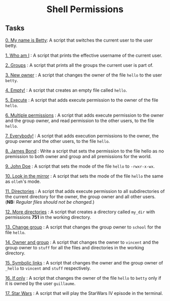 <h1 align="center">Shell Permissions</h1>

## Tasks 

[0. My name is Betty](./0-iam_betty): A script that switches the current user to the user betty.

[1. Who am I](./1-who_am_i) : A script that prints the effective username of the current user.

[2. Groups](./2-groups) : A script that prints all the groups the current user is part of.

[3. New owner](./3-new_owner) : A script that changes the owner of the file `hello` to the user `betty`.

[4. Empty!](./4-empty) : A script that creates an empty file called `hello`.

[5. Execute](./5-execute) : A script that adds execute permission to the owner of the file `hello`.

[6. Multiple permissions](./6-multiple_permissions) : A script that adds execute permission to the owner and the group owner, and read permission to the other users, to the file `hello`.

[7. Everybody!](./7-everybody) : A script that adds execution permissions to the owner, the group owner and the other users, to the file `hello`.

[8. James Bond](./8-James_Bond) : Write a script that sets the permission to the file hello as no premission to both owner and group and all premissions for the world.

[9. John Doe](./9-John_Doe) : A script that sets the mode of the file `hello` to `-rwxr-x-wx`.

[10. Look in the mirror](./10-mirror_permissions) : A script that sets the mode of the file `hello` the same as `olleh`'s mode.

[11. Directories](./11-directories_permissions) : A script that adds execute permission to all subdirectories of the current directory for the owner, the group owner and all other users. (**NB:** *Regular files should not be changed.*)

[12. More directories](./12-directory_permissions) : A script that creates a directory called `my_dir` with permissions **751** in the working directory.

[13. Change group](./13-change_group) : A script that changes the group owner to `school` for the file `hello`.

[14. Owner and group](./100-change_owner_and_group) : A script that changes the owner to `vincent` and the group owner to `stuff` for all the files and directories in the working directory.

[15. Symbolic links](./101-symbolic_link_permissions) : A script that changes the owner and the group owner of `_hello` to `vincent` and `stuff` respectively.

[16. If only](./102-if_only) : A script that changes the owner of the file `hello` to `betty` only if it is owned by the user `guillaume`.

[17. Star Wars](./103-Star_Wars) : A script that will play the StarWars IV episode in the terminal.

